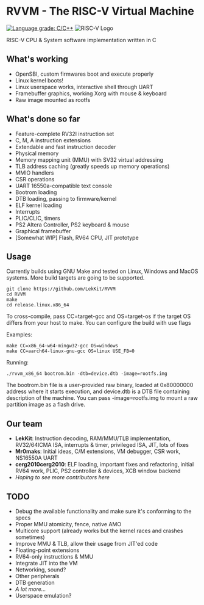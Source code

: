 
# RVVM - The RISC-V Virtual Machine
[![Language grade: C/C++](https://img.shields.io/lgtm/grade/cpp/g/LekKit/RVVM.svg?logo=lgtm&logoWidth=18)](https://lgtm.com/projects/g/LekKit/RVVM/context:cpp)
![RISC-V Logo](https://riscv.org/wp-content/uploads/2018/09/riscv-logo-1.png "The “RISC-V” trade name is a registered trade mark of RISC-V International.")


RISC-V CPU & System software implementation written in С

## What's working
- OpenSBI, custom firmwares boot and execute properly
- Linux kernel boots!
- Linux userspace works, interactive shell through UART
- Framebuffer graphics, working Xorg with mouse & keyboard
- Raw image mounted as rootfs

## What's done so far
- Feature-complete RV32I instruction set
- C, M, A instruction extensions
- Extendable and fast instruction decoder
- Physical memory
- Memory mapping unit (MMU) with SV32 virtual addressing
- TLB address caching (greatly speeds up memory operations)
- MMIO handlers
- CSR operations
- UART 16550a-compatible text console
- Bootrom loading
- DTB loading, passing to firmware/kernel
- ELF kernel loading
- Interrupts
- PLIC/CLIC, timers
- PS2 Altera Controller, PS2 keyboard & mouse
- Graphical framebuffer
- [Somewhat WIP] Flash, RV64 CPU, JIT prototype

## Usage
Currently builds using GNU Make and tested on Linux, Windows and MacOS systems. More build targets are going to be supported.
```
git clone https://github.com/LekKit/RVVM
cd RVVM
make
cd release.linux.x86_64
```
To cross-compile, pass CC=target-gcc and OS=target-os if the target OS differs from your host to make. You can configure the build with use flags

Examples:
```
make CC=x86_64-w64-mingw32-gcc OS=windows
make CC=aarch64-linux-gnu-gcc OS=linux USE_FB=0
```

Running:
```
./rvvm_x86_64 bootrom.bin -dtb=device.dtb -image=rootfs.img
```
The bootrom.bin file is a user-provided raw binary, loaded at 0x80000000 address where it starts execution, and device.dtb is a DTB file containing description of the machine.
You can pass -image=rootfs.img to mount a raw partition image as a flash drive.


## Our team
- **LekKit**:  Instruction decoding, RAM/MMU/TLB implementation, RV32/64ICMA ISA, interrupts & timer, privileged ISA, JIT, lots of fixes
- **Mr0maks**: Initial ideas, C/M extensions, VM debugger, CSR work, NS16550A UART
- **cerg2010cerg2010**: ELF loading, important fixes and refactoring, initial RV64 work, PLIC, PS2 controller & devices, XCB window backend
- *Hoping to see more contributors here*

## TODO
- Debug the available functionality and make sure it's conforming to the specs
- Proper MMU atomicity, fence, native AMO
- Multicore support (already works but the kernel races and crashes sometimes)
- Improve MMU & TLB, allow their usage from JIT'ed code
- Floating-point extensions
- RV64-only instructions & MMU
- Integrate JIT into the VM
- Networking, sound?
- Other peripherals
- DTB generation
- *A lot more...*
- Userspace emulation?
